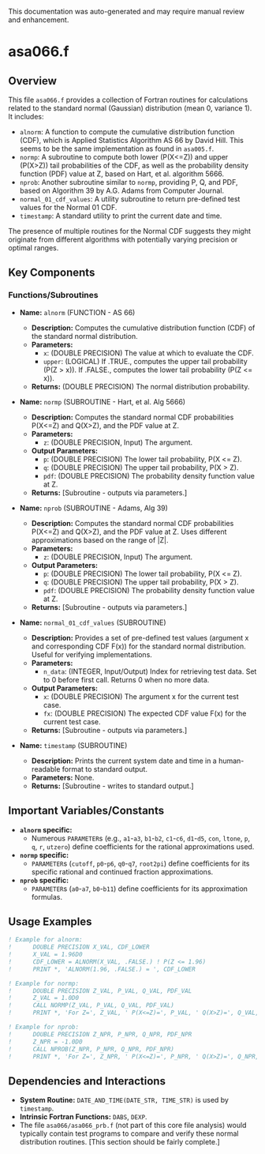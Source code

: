 This documentation was auto-generated and may require manual review and enhancement.

# asa066.f

## Overview

This file `asa066.f` provides a collection of Fortran routines for calculations related to the standard normal (Gaussian) distribution (mean 0, variance 1). It includes:
- `alnorm`: A function to compute the cumulative distribution function (CDF), which is Applied Statistics Algorithm AS 66 by David Hill. This seems to be the same implementation as found in `asa005.f`.
- `normp`: A subroutine to compute both lower (P(X<=Z)) and upper (P(X>Z)) tail probabilities of the CDF, as well as the probability density function (PDF) value at Z, based on Hart, et al. algorithm 5666.
- `nprob`: Another subroutine similar to `normp`, providing P, Q, and PDF, based on Algorithm 39 by A.G. Adams from Computer Journal.
- `normal_01_cdf_values`: A utility subroutine to return pre-defined test values for the Normal 01 CDF.
- `timestamp`: A standard utility to print the current date and time.

The presence of multiple routines for the Normal CDF suggests they might originate from different algorithms with potentially varying precision or optimal ranges.

## Key Components

### Functions/Subroutines

- **Name:** `alnorm` (FUNCTION - AS 66)
  - **Description:** Computes the cumulative distribution function (CDF) of the standard normal distribution.
  - **Parameters:**
    - `x`: (DOUBLE PRECISION) The value at which to evaluate the CDF.
    - `upper`: (LOGICAL) If .TRUE., computes the upper tail probability (P(Z > x)). If .FALSE., computes the lower tail probability (P(Z <= x)).
  - **Returns:** (DOUBLE PRECISION) The normal distribution probability.

- **Name:** `normp` (SUBROUTINE - Hart, et al. Alg 5666)
  - **Description:** Computes the standard normal CDF probabilities P(X<=Z) and Q(X>Z), and the PDF value at Z.
  - **Parameters:**
    - `z`: (DOUBLE PRECISION, Input) The argument.
  - **Output Parameters:**
    - `p`: (DOUBLE PRECISION) The lower tail probability, P(X <= Z).
    - `q`: (DOUBLE PRECISION) The upper tail probability, P(X > Z).
    - `pdf`: (DOUBLE PRECISION) The probability density function value at Z.
  - **Returns:** [Subroutine - outputs via parameters.]

- **Name:** `nprob` (SUBROUTINE - Adams, Alg 39)
  - **Description:** Computes the standard normal CDF probabilities P(X<=Z) and Q(X>Z), and the PDF value at Z. Uses different approximations based on the range of |Z|.
  - **Parameters:**
    - `z`: (DOUBLE PRECISION, Input) The argument.
  - **Output Parameters:**
    - `p`: (DOUBLE PRECISION) The lower tail probability, P(X <= Z).
    - `q`: (DOUBLE PRECISION) The upper tail probability, P(X > Z).
    - `pdf`: (DOUBLE PRECISION) The probability density function value at Z.
  - **Returns:** [Subroutine - outputs via parameters.]

- **Name:** `normal_01_cdf_values` (SUBROUTINE)
  - **Description:** Provides a set of pre-defined test values (argument x and corresponding CDF F(x)) for the standard normal distribution. Useful for verifying implementations.
  - **Parameters:**
    - `n_data`: (INTEGER, Input/Output) Index for retrieving test data. Set to 0 before first call. Returns 0 when no more data.
  - **Output Parameters:**
    - `x`: (DOUBLE PRECISION) The argument x for the current test case.
    - `fx`: (DOUBLE PRECISION) The expected CDF value F(x) for the current test case.
  - **Returns:** [Subroutine - outputs via parameters.]

- **Name:** `timestamp` (SUBROUTINE)
  - **Description:** Prints the current system date and time in a human-readable format to standard output.
  - **Parameters:** None.
  - **Returns:** [Subroutine - writes to standard output.]

## Important Variables/Constants

- **`alnorm` specific:**
  - Numerous `PARAMETER`s (e.g., `a1`-`a3`, `b1`-`b2`, `c1`-`c6`, `d1`-`d5`, `con`, `ltone`, `p`, `q`, `r`, `utzero`) define coefficients for the rational approximations used.
- **`normp` specific:**
  - `PARAMETER`s (`cutoff`, `p0`-`p6`, `q0`-`q7`, `root2pi`) define coefficients for its specific rational and continued fraction approximations.
- **`nprob` specific:**
  - `PARAMETER`s (`a0`-`a7`, `b0`-`b11`) define coefficients for its approximation formulas.

## Usage Examples

```fortran
! Example for alnorm:
!      DOUBLE PRECISION X_VAL, CDF_LOWER
!      X_VAL = 1.96D0
!      CDF_LOWER = ALNORM(X_VAL, .FALSE.) ! P(Z <= 1.96)
!      PRINT *, 'ALNORM(1.96, .FALSE.) = ', CDF_LOWER

! Example for normp:
!      DOUBLE PRECISION Z_VAL, P_VAL, Q_VAL, PDF_VAL
!      Z_VAL = 1.0D0
!      CALL NORMP(Z_VAL, P_VAL, Q_VAL, PDF_VAL)
!      PRINT *, 'For Z=', Z_VAL, ' P(X<=Z)=', P_VAL, ' Q(X>Z)=', Q_VAL, ' PDF=', PDF_VAL

! Example for nprob:
!      DOUBLE PRECISION Z_NPR, P_NPR, Q_NPR, PDF_NPR
!      Z_NPR = -1.0D0
!      CALL NPROB(Z_NPR, P_NPR, Q_NPR, PDF_NPR)
!      PRINT *, 'For Z=', Z_NPR, ' P(X<=Z)=', P_NPR, ' Q(X>Z)=', Q_NPR, ' PDF=', PDF_NPR
```

## Dependencies and Interactions

- **System Routine:** `DATE_AND_TIME(DATE_STR, TIME_STR)` is used by `timestamp`.
- **Intrinsic Fortran Functions:** `DABS`, `DEXP`.
- The file `asa066/asa066_prb.f` (not part of this core file analysis) would typically contain test programs to compare and verify these normal distribution routines.
[This section should be fairly complete.]
